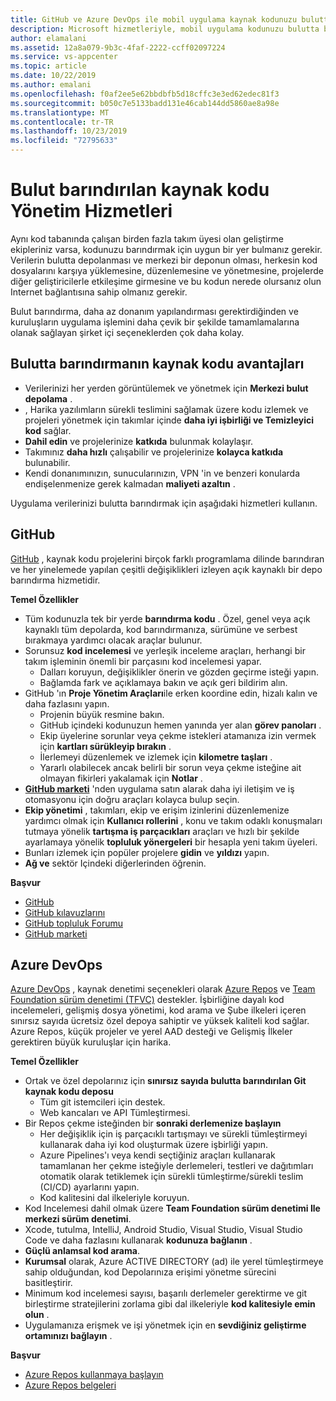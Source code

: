 ```yaml
---
title: GitHub ve Azure DevOps ile mobil uygulama kaynak kodunuzu bulutta barındırın
description: Microsoft hizmetleriyle, mobil uygulama kodunuzu bulutta barındırmanıza yönelik hizmetler hakkında bilgi edinin.
author: elamalani
ms.assetid: 12a8a079-9b3c-4faf-2222-ccff02097224
ms.service: vs-appcenter
ms.topic: article
ms.date: 10/22/2019
ms.author: emalani
ms.openlocfilehash: f0af2ee5e62bbdbfb5d18cffc3e3ed62edec81f3
ms.sourcegitcommit: b050c7e5133badd131e46cab144dd5860ae8a98e
ms.translationtype: MT
ms.contentlocale: tr-TR
ms.lasthandoff: 10/23/2019
ms.locfileid: "72795633"
---
```

# <a name="cloud-hosted-source-code-management-services"></a>Bulut barındırılan kaynak kodu Yönetim Hizmetleri
Aynı kod tabanında çalışan birden fazla takım üyesi olan geliştirme ekipleriniz varsa, kodunuzu barındırmak için uygun bir yer bulmanız gerekir. Verilerin bulutta depolanması ve merkezi bir deponun olması, herkesin kod dosyalarını karşıya yüklemesine, düzenlemesine ve yönetmesine, projelerde diğer geliştiricilerle etkileşime girmesine ve bu kodun nerede olursanız olun Internet bağlantısına sahip olmanız gerekir.

Bulut barındırma, daha az donanım yapılandırması gerektirdiğinden ve kuruluşların uygulama işlemini daha çevik bir şekilde tamamlamalarına olanak sağlayan şirket içi seçeneklerden çok daha kolay.

## <a name="benefits-of-hosting-source-code-in-the-cloud"></a>Bulutta barındırmanın kaynak kodu avantajları
- Verilerinizi her yerden görüntülemek ve yönetmek için **Merkezi bulut depolama** .
- , Harika yazılımların sürekli teslimini sağlamak üzere kodu izlemek ve projeleri yönetmek için takımlar içinde **daha iyi işbirliği ve Temizleyici kod** sağlar.
- **Dahil edin** ve projelerinize **katkıda** bulunmak kolaylaşır.
- Takımınız **daha hızlı** çalışabilir ve projelerinize **kolayca katkıda** bulunabilir.
- Kendi donanımınızın, sunucularınızın, VPN 'in ve benzeri konularda endişelenmenize gerek kalmadan **maliyeti azaltın** .

Uygulama verilerinizi bulutta barındırmak için aşağıdaki hizmetleri kullanın.

## <a name="github"></a>GitHub
[GitHub](https://github.com/) , kaynak kodu projelerini birçok farklı programlama dilinde barındıran ve her yinelemede yapılan çeşitli değişiklikleri izleyen açık kaynaklı bir depo barındırma hizmetidir.

**Temel Özellikler**
- Tüm kodunuzla tek bir yerde **barındırma kodu** . Özel, genel veya açık kaynaklı tüm depolarda, kod barındırmanıza, sürümüne ve serbest bırakmaya yardımcı olacak araçlar bulunur.
- Sorunsuz **kod incelemesi** ve yerleşik inceleme araçları, herhangi bir takım işleminin önemli bir parçasını kod incelemesi yapar.
    - Dalları koruyun, değişiklikler önerin ve gözden geçirme isteği yapın.
    - Bağlamda fark ve açıklamaya bakın ve açık geri bildirim alın.
- GitHub 'ın **Proje Yönetim Araçları**ile erken koordine edin, hizalı kalın ve daha fazlasını yapın.
    - Projenin büyük resmine bakın.
    - GitHub içindeki kodunuzun hemen yanında yer alan **görev panoları** .
    - Ekip üyelerine sorunlar veya çekme istekleri atamanıza izin vermek için **kartları sürükleyip bırakın** .
    - İlerlemeyi düzenlemek ve izlemek için **kilometre taşları** .
    - Yararlı olabilecek ancak belirli bir sorun veya çekme isteğine ait olmayan fikirleri yakalamak için **Notlar** .
- **[GitHub marketi](https://github.com/marketplace)** 'nden uygulama satın alarak daha iyi iletişim ve iş otomasyonu için doğru araçları kolayca bulup seçin.
- **Ekip yönetimi** , takımları, ekip ve erişim izinlerini düzenlemenize yardımcı olmak için **Kullanıcı rollerini** , konu ve takım odaklı konuşmaları tutmaya yönelik **tartışma iş parçacıkları** araçları ve hızlı bir şekilde ayarlamaya yönelik **topluluk yönergeleri** bir hesapla yeni takım üyeleri.
- Bunları izlemek için popüler projelere **gidin** ve **yıldızı** yapın.
- **Ağ ve** sektör Içindeki diğerlerinden öğrenin.

**Başvur**
- [GitHub](https://github.com/)
- [GitHub kılavuzlarını](https://guides.github.com/)
- [GitHub topluluk Forumu](https://github.community/)
- [GitHub marketi](https://github.com/marketplace)

## <a name="azure-devops"></a>Azure DevOps
[Azure DevOps](https://azure.microsoft.com/services/devops/) , kaynak denetimi seçenekleri olarak [Azure Repos](https://azure.microsoft.com/services/devops/repos/) ve [Team Foundation sürüm denetimi (TFVC)](https://docs.microsoft.com/azure/devops/repos/tfvc/index?view=azure-devops) destekler. İşbirliğine dayalı kod incelemeleri, gelişmiş dosya yönetimi, kod arama ve Şube ilkeleri içeren sınırsız sayıda ücretsiz özel depoya sahiptir ve yüksek kaliteli kod sağlar. Azure Repos, küçük projeler ve yerel AAD desteği ve Gelişmiş İlkeler gerektiren büyük kuruluşlar için harika.
    
**Temel Özellikler**
- Ortak ve özel depolarınız için **sınırsız sayıda bulutta barındırılan Git kaynak kodu deposu**
    - Tüm git istemcileri için destek.
    - Web kancaları ve API Tümleştirmesi.
- Bir Repos çekme isteğinden bir **sonraki derlemenize başlayın**
    - Her değişiklik için iş parçacıklı tartışmayı ve sürekli tümleştirmeyi kullanarak daha iyi kod oluşturmak üzere işbirliği yapın.
    - Azure Pipelines'ı veya kendi seçtiğiniz araçları kullanarak tamamlanan her çekme isteğiyle derlemeleri, testleri ve dağıtımları otomatik olarak tetiklemek için sürekli tümleştirme/sürekli teslim (CI/CD) ayarlarını yapın.
    - Kod kalitesini dal ilkeleriyle koruyun.
- Kod Incelemesi dahil olmak üzere **Team Foundation sürüm denetimi Ile merkezi sürüm denetimi**.
- Xcode, tutulma, IntelliJ, Android Studio, Visual Studio, Visual Studio Code ve daha fazlasını kullanarak **kodunuza bağlanın** .
- **Güçlü anlamsal kod arama**.
- **Kurumsal** olarak, Azure ACTIVE DIRECTORY (ad) ile yerel tümleştirmeye sahip olduğundan, kod Depolarınıza erişimi yönetme sürecini basitleştirir.
- Minimum kod incelemesi sayısı, başarılı derlemeler gerektirme ve git birleştirme stratejilerini zorlama gibi dal ilkeleriyle **kod kalitesiyle emin olun** .
- Uygulamanıza erişmek ve işi yönetmek için en **sevdiğiniz geliştirme ortamınızı bağlayın** .

**Başvur**
- [Azure Repos kullanmaya başlayın](https://azure.microsoft.com/services/devops/repos/) 
- [Azure Repos belgeleri](/azure/devops/repos/?view=azure-devops)